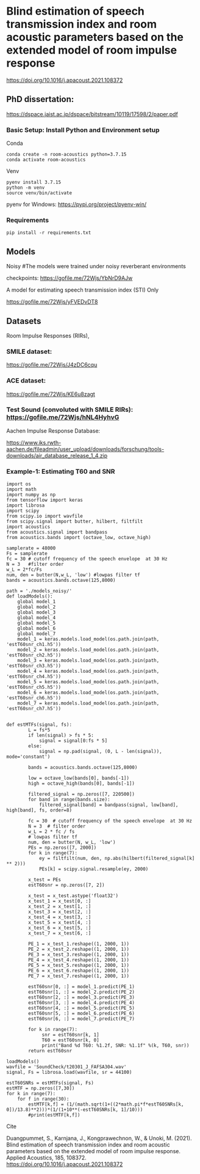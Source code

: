 # Blind estimation of speech transmission index and room acoustic parameters based on the extended model of room impulse response

https://doi.org/10.1016/j.apacoust.2021.108372

## PhD dissertation: 

https://dspace.jaist.ac.jp/dspace/bitstream/10119/17598/2/paper.pdf

### Basic Setup: Install Python and Environment setup 

Conda
```
conda create -n room-acoustics python=3.7.15
conda activate room-acoustics
```
Venv
```
pyenv install 3.7.15
python -m venv
source venv/bin/activate
```
pyenv for Windows: https://pypi.org/project/pyenv-win/

### Requirements

```
pip install -r requirements.txt
```

## Models

Noisy #The models were trained under noisy reverberant environments

checkpoints: https://gofile.me/72Wjs/YbNrD9AJw

A model for estimating speech transmission index (STI) Only

https://gofile.me/72Wjs/yFVEDvDT8



## Datasets

Room Impulse Responses (RIRs), 

### SMILE dataset:

https://gofile.me/72Wjs/J4zDC6cqu

### ACE dataset: 

https://gofile.me/72Wjs/KE6u8zagt

### Test Sound (convoluted with SMILE RIRs): https://gofile.me/72Wjs/hNL4HyhvG



Aachen Impulse Response Database:

https://www.iks.rwth-aachen.de/fileadmin/user_upload/downloads/forschung/tools-downloads/air_database_release_1_4.zip


### Example-1: Estimating T60 and SNR  

```
import os
import math
import numpy as np
from tensorflow import keras
import librosa
import scipy
from scipy.io import wavfile
from scipy.signal import butter, hilbert, filtfilt
import acoustics
from acoustics.signal import bandpass
from acoustics.bands import (octave_low, octave_high)

samplerate = 48000
Fs = samplerate
fc = 30 # cutoff frequency of the speech envelope  at 30 Hz
N = 3   #filter order
w_L = 2*fc/Fs
num, den = butter(N,w_L, 'low') #lowpas filter tf
bands = acoustics.bands.octave(125,8000)

path = './models_noisy/'
def loadModels():
    global model_1
    global model_2
    global model_3
    global model_4
    global model_5
    global model_6
    global model_7
    model_1 = keras.models.load_model(os.path.join(path, 'estT60snr_ch1.h5'))
    model_2 = keras.models.load_model(os.path.join(path, 'estT60snr_ch2.h5'))
    model_3 = keras.models.load_model(os.path.join(path, 'estT60snr_ch3.h5'))
    model_4 = keras.models.load_model(os.path.join(path, 'estT60snr_ch4.h5'))
    model_5 = keras.models.load_model(os.path.join(path, 'estT60snr_ch5.h5'))
    model_6 = keras.models.load_model(os.path.join(path, 'estT60snr_ch6.h5'))
    model_7 = keras.models.load_model(os.path.join(path, 'estT60snr_ch7.h5'))


def estMTFs(signal, fs):
        L = fs*5
        if len(signal) > fs * 5:
            signal = signal[0:fs * 5]
        else:
            signal = np.pad(signal, (0, L - len(signal)), mode='constant')
    
        bands = acoustics.bands.octave(125,8000)

        low = octave_low(bands[0], bands[-1])
        high = octave_high(bands[0], bands[-1])

        filtered_signal = np.zeros([7, 220500])
        for band in range(bands.size):
            filtered_signal[band] = bandpass(signal, low[band], high[band], fs, order=8)

        fc = 30  # cutoff frequency of the speech envelope  at 30 Hz
        N = 3  # filter order
        w_L = 2 * fc / fs
        # lowpas filter tf
        num, den = butter(N, w_L, 'low')
        PEs = np.zeros([7, 2000])
        for k in range(7):
            ey = filtfilt(num, den, np.abs(hilbert(filtered_signal[k] ** 2)))
            PEs[k] = scipy.signal.resample(ey, 2000)

        x_test = PEs
        estT60snr = np.zeros([7, 2])

        x_test = x_test.astype('float32')
        x_test_1 = x_test[0, :]
        x_test_2 = x_test[1, :]
        x_test_3 = x_test[2, :]
        x_test_4 = x_test[3, :]
        x_test_5 = x_test[4, :]
        x_test_6 = x_test[5, :]
        x_test_7 = x_test[6, :]

        PE_1 = x_test_1.reshape((1, 2000, 1))
        PE_2 = x_test_2.reshape((1, 2000, 1))
        PE_3 = x_test_3.reshape((1, 2000, 1))
        PE_4 = x_test_4.reshape((1, 2000, 1))
        PE_5 = x_test_5.reshape((1, 2000, 1))
        PE_6 = x_test_6.reshape((1, 2000, 1))
        PE_7 = x_test_7.reshape((1, 2000, 1))
        
        estT60snr[0, :] = model_1.predict(PE_1)
        estT60snr[1, :] = model_2.predict(PE_2)
        estT60snr[2, :] = model_3.predict(PE_3)
        estT60snr[3, :] = model_4.predict(PE_4)
        estT60snr[4, :] = model_5.predict(PE_5)
        estT60snr[5, :] = model_6.predict(PE_6)
        estT60snr[6, :] = model_7.predict(PE_7)
                
        for k in range(7):
             snr = estT60snr[k, 1]
             T60 = estT60snr[k, 0]
             print("Band %d T60: %1.2f, SNR: %1.1f" %(k, T60, snr))
        return estT60snr

loadModels()
wavfile = 'SoundCheck/t20301_J_FAFSA304.wav'
signal, Fs = librosa.load(wavfile, sr = 44100)

estT60SNRs = estMTFs(signal, Fs)
estMTF = np.zeros([7,30])
for k in range(7):
    for f in range(30):
        estMTF[k,f] = (1/(math.sqrt(1+((2*math.pi*f*estT60SNRs[k, 0])/13.8)**2)))*(1/(1+10**(-estT60SNRs[k, 1]/10)))
        #print(estMTF[k,f])

```

Cite

Duangpummet, S., Karnjana, J., Kongprawechnon, W., & Unoki, M. (2021). Blind estimation of speech transmission index and room acoustic parameters based on the extended model of room impulse response. Applied Acoustics, 185, 108372. https://doi.org/10.1016/j.apacoust.2021.108372

